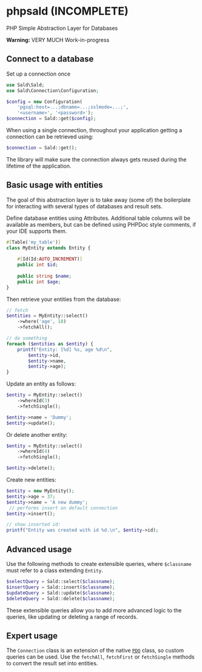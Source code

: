 # phpsald (INCOMPLETE)
PHP Simple Abstraction Layer for Databases

**Warning:** VERY MUCH Work-in-progress

## Connect to a database
Set up a connection once
```php
use Sald\Sald;
use Sald\Connection\Configuration;

$config = new Configuration(
	'pgsql:host=...;dbname=...;sslmode=...;',
	'<username>', '<password>');
$connection = Sald::get($config);
```

When using a single connection, throughout your application getting a connection can
be retrieved using:

```php
$connection = Sald::get();
```

The library will make sure the connection always gets reused during the lifetime of
the application.

## Basic usage with entities
The goal of this abstraction layer is to take away (some of) the boilerplate for
interacting with several types of databases and result sets.

Define database entities using Attributes. Additional table columns will be available
as members, but can be defined using PHPDoc style comments, if your IDE supports them.

```php
#[Table('my_table')]
class MyEntity extends Entity {
    
    #[Id(Id:AUTO_INCREMENT)]
    public int $id;
    
    public string $name;
    public int $age;
}
```

Then retrieve your entities from the database:

```php
// fetch
$entities = MyEntity::select()
    ->where('age', 18)
    ->fetchAll();

// do something
foreach ($entities as $entity) {
    printf("Entity: [%d] %s, age %d\n",
        $entity->id,
        $entity->name,
        $entity->age);
}
```

Update an entity as follows:
```php
$entity = MyEntity::select()
    ->whereId(3)
    ->fetchSingle();

$entity->name = 'Dummy';
$entity->update();
```

Or delete another entity:
```php
$entity = MyEntity::select()
    ->whereId(4)
    ->fetchSingle();

$entity->delete();
```

Create new entities:
```php
$entity = new MyEntity();
$entity->age = 37;
$entity->name = 'A new dummy';
 // performs insert on default connection
$entity->insert();

// show inserted id:
printf("Entity was created with id %d.\n", $entity->id);
```


## Advanced usage
Use the following methods to create extensible queries, where `$classname` must
refer to a class extending `Entity`.
```php
$selectQuery = Sald::select($classname);
$insertQuery = Sald::insert($classname);
$updateQuery = Sald::update($classname);
$deleteQuery = Sald::delete($classname);
```

These extensible queries allow you to add more advanced logic to the queries,
like updating or deleting a range of records.

## Expert usage
The `Connection` class is an extension of the native [`PDO`](https://www.php.net/manual/en/book.pdo.php) class, so custom queries
can be used. Use the `fetchAll`, `fetchFirst` or `fetchSingle` methods to convert the result
set into entities.
